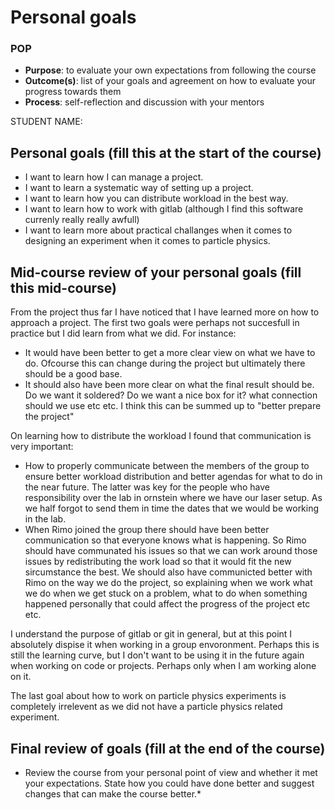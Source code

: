 # Personal goals

### POP

+ **Purpose**: to evaluate your own expectations from following the course
+ **Outcome(s)**: list of your goals and agreement on how to evaluate your progress towards them
+ **Process**: self-reflection and discussion with your mentors

STUDENT NAME:

## Personal goals (fill this at the start of the course)
+ I want to learn how I can manage a project.
+ I want to learn a systematic way of setting up a project.
+ I want to learn how you can distribute workload in the best way.
+ I want to learn how to work with gitlab (although I find this software currenly really really awfull)
+ I want to learn more about practical challanges when it comes to designing an experiment when it comes to particle physics.

## Mid-course review of your personal goals (fill this mid-course)
From the project thus far I have noticed that I have learned more on how to approach a project. The first two goals were perhaps not succesfull in practice but I did learn from what we did. For instance:
+ It would have been better to get a more clear view on what we have to do. Ofcourse this can change during the project but ultimately there should be a good base.
+ It should also have been more clear on what the final result should be. Do we want it soldered? Do we want a nice box for it? what connection should we use etc etc. I think this can be summed up to "better prepare the project"


On learning how to distribute the workload I found that communication is very important:
+ How to properly communicate between the members of the group to ensure better workload distribution and better agendas for what to do in the near future. The latter was key for the people who have responsibility over the lab in ornstein where we have our laser setup. As we half forgot to send them in time the dates that we would be working in the lab.
+ When Rimo joined the group there should have been better communication so that everyone knows what is happening. So Rimo should have communated his issues so that we can work around those issues by redistributing the work load so that it would fit the new sircumstance the best.  We should also have communicted better with Rimo on the way we do the project, so explaining when we work what we do when we get stuck on a problem, what to do when something happened personally that could affect the progress of the project etc etc.

I understand the purpose of gitlab or git in general, but at this point I absolutely dispise it when working in a group envoronment. Perhaps this is still the learning curve, but I don't want to be using it in the future again when working on code or projects. Perhaps only when I am working alone on it.

The last goal about how to work on particle physics experiments is completely irrelevent as we did not have a particle physics related experiment.

## Final review of goals (fill at the end of the course)
* Review the course from your personal point of view and whether it met your expectations. State how you could have done better and suggest changes that can make the course better.* 


